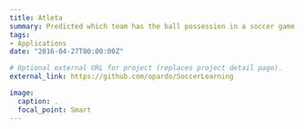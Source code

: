 ```yaml
---
title: Atleta
summary: Predicted which team has the ball possession in a soccer game by utilizing CNNs and RNNs.
tags:
- Applications
date: "2016-04-27T00:00:00Z"

# Optional external URL for project (replaces project detail page).
external_link: https://github.com/opardo/SoccerLearning

image:
  caption: .
  focal_point: Smart
---
```

